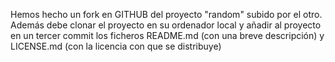 
Hemos hecho un fork en GITHUB del proyecto "random" subido por el otro. Además debe clonar el proyecto en su ordenador local y añadir al proyecto en un tercer commit los ficheros README.md (con una breve descripción) y  LICENSE.md (con la licencia con que se distribuye)

